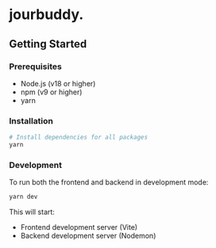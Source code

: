 # jourbuddy.

## Getting Started

### Prerequisites

- Node.js (v18 or higher)
- npm (v9 or higher)
- yarn

### Installation

```bash
# Install dependencies for all packages
yarn
```

### Development

To run both the frontend and backend in development mode:

```bash
yarn dev
```

This will start:
- Frontend development server (Vite)
- Backend development server (Nodemon)
